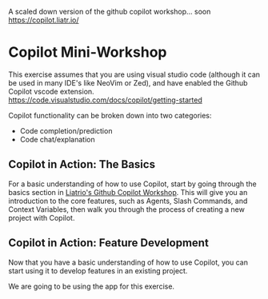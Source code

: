 A scaled down version of the github copilot workshop... soon
https://copilot.liatr.io/

# Copilot Mini-Workshop

This exercise assumes that you are using visual studio code (although it can be used in many IDE's like NeoVim or Zed), and have enabled the Github Copilot vscode extension.  https://code.visualstudio.com/docs/copilot/getting-started

Copilot functionality can be broken down into two categories:
* Code completion/prediction
* Code chat/explanation

## Copilot in Action: The Basics

For a basic understanding of how to use Copilot, start by going through the basics section in [Liatrio's Github Copilot Workshop](https://copilot.liatr.io/basics/).  This will give you an introduction to the core features, such as Agents, Slash Commands, and Context Variables, then walk you through the process of creating a new project with Copilot.

## Copilot in Action: Feature Development

Now that you have a basic understanding of how to use Copilot, you can start using it to develop features in an existing project.

We are going to be using the  app for this exercise.
